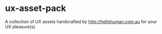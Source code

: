 # ux-asset-pack
A collection of UX assets handcrafted by http://hellohuman.com.au for your UX pleasure(s).
